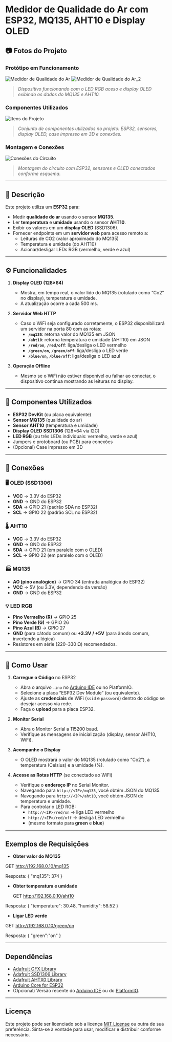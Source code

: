 # Medidor de Qualidade do Ar com ESP32, MQ135, AHT10 e Display OLED

## 📷 Fotos do Projeto

### Protótipo em Funcionamento
![Medidor de Qualidade do Ar](./Imagem_mini_vbox_protótipo.jpeg)
![Medidor de Qualidade do Ar_2](./colors.PNG)

> *Dispositivo funcionando com o LED RGB aceso e display OLED exibindo os dados do MQ135 e AHT10.*

### Componentes Utilizados
![Itens do Projeto](./Itens.PNG)

> *Conjunto de componentes utilizados no projeto: ESP32, sensores, display OLED, case impresso em 3D e conexões.*

### Montagem e Conexões
![Conexões do Circuito](./ligação.PNG)

> *Montagem do circuito com ESP32, sensores e OLED conectados conforme esquema.*

---

## 📌 Descrição

Este projeto utiliza um **ESP32** para:
- Medir **qualidade do ar** usando o sensor **MQ135**.
- Ler **temperatura** e **umidade** usando o sensor **AHT10**.
- Exibir os valores em um **display OLED** (SSD1306).
- Fornecer endpoints em um **servidor web** para acesso remoto a:
  - Leituras de CO2 (valor aproximado do MQ135)  
  - Temperatura e umidade (do AHT10)  
  - Acionar/desligar LEDs RGB (vermelho, verde e azul)

---

## ⚙️ Funcionalidades

1. **Display OLED (128×64)**  
   - Mostra, em tempo real, o valor lido do MQ135 (rotulado como “Co2” no display), temperatura e umidade.
   - A atualização ocorre a cada 500 ms.

2. **Servidor Web HTTP**  
   - Caso o WiFi seja configurado corretamente, o ESP32 disponibilizará um servidor na porta 80 com as rotas:
     - **`/mq135`**: retorna valor do MQ135 em JSON  
     - **`/aht10`**: retorna temperatura e umidade (AHT10) em JSON  
     - **`/red/on`**, **`/red/off`**: liga/desliga o LED vermelho  
     - **`/green/on`**, **`/green/off`**: liga/desliga o LED verde  
     - **`/blue/on`**, **`/blue/off`**: liga/desliga o LED azul

3. **Operação Offline**  
   - Mesmo se o WiFi não estiver disponível ou falhar ao conectar, o dispositivo continua mostrando as leituras no display.

---

## 🔩 Componentes Utilizados

- **ESP32 DevKit** (ou placa equivalente)
- **Sensor MQ135** (qualidade do ar)
- **Sensor AHT10** (temperatura e umidade)
- **Display OLED SSD1306** (128×64 via I2C)
- **LED RGB** (ou três LEDs individuais: vermelho, verde e azul)
- Jumpers e protoboard (ou PCB) para conexões
- (Opcional) Case impresso em 3D

---

## 🔌 Conexões

### 🖥 OLED (SSD1306)
- **VCC** → 3.3V do ESP32  
- **GND** → GND do ESP32  
- **SDA** → GPIO 21 (padrão SDA no ESP32)  
- **SCL** → GPIO 22 (padrão SCL no ESP32)

### 🌡️ AHT10
- **VCC** → 3.3V do ESP32  
- **GND** → GND do ESP32  
- **SDA** → GPIO 21 (em paralelo com o OLED)  
- **SCL** → GPIO 22 (em paralelo com o OLED)

### 🏭 MQ135
- **AO (pino analógico)** → GPIO 34 (entrada analógica do ESP32)  
- **VCC** → 5V (ou 3.3V, dependendo da versão)  
- **GND** → GND do ESP32

### 💡 LED RGB
- **Pino Vermelho (R)** → GPIO 25  
- **Pino Verde (G)** → GPIO 26  
- **Pino Azul (B)** → GPIO 27  
- **GND** (para cátodo comum) ou **+3.3V / +5V** (para ânodo comum, invertendo a lógica)  
- Resistores em série (220–330 Ω) recomendados.

---

## 🚀 Como Usar

1. **Carregue o Código** no ESP32
   - Abra o arquivo `.ino` no [Arduino IDE](https://www.arduino.cc/en/software) ou no PlatformIO.
   - Selecione a placa “ESP32 Dev Module” (ou equivalente).
   - Ajuste as **credenciais** de WiFi (`ssid` e `password`) dentro do código se desejar acesso via rede.
   - Faça o **upload** para a placa ESP32.

2. **Monitor Serial**
   - Abra o Monitor Serial a 115200 baud.
   - Verifique as mensagens de inicialização (display, sensor AHT10, WiFi).

3. **Acompanhe o Display**
   - O OLED mostrará o valor do MQ135 (rotulado como “Co2”), a temperatura (Celsius) e a umidade (%).

4. **Acesse as Rotas HTTP** (se conectado ao WiFi)
   - Verifique o **endereço IP** no Serial Monitor.  
   - Navegando para `http://<IP>/mq135`, você obtém JSON do MQ135.  
   - Navegando para `http://<IP>/aht10`, você obtém JSON de temperatura e umidade.  
   - Para controlar o LED RGB:
     - `http://<IP>/red/on` → liga LED vermelho  
     - `http://<IP>/red/off` → desliga LED vermelho  
     - (mesmo formato para **green** e **blue**)

---

## Exemplos de Requisições

- **Obter valor do MQ135**

GET http://192.168.0.10/mq135

Resposta: { "mq135": 374 }

- **Obter temperatura e umidade**

  GET http://192.168.0.10/aht10

Resposta: { "temperature": 30.48, "humidity": 58.52 }

- **Ligar LED verde**

GET http://192.168.0.10/green/on

Resposta: { "green":"on" }


---

## Dependências

- [Adafruit GFX Library](https://github.com/adafruit/Adafruit-GFX-Library)
- [Adafruit SSD1306 Library](https://github.com/adafruit/Adafruit_SSD1306)
- [Adafruit AHTX0 Library](https://github.com/adafruit/Adafruit_AHT10)
- [Arduino Core for ESP32](https://github.com/espressif/arduino-esp32)  
- (Opcional) Versão recente do [Arduino IDE](https://www.arduino.cc/en/software) ou do [PlatformIO](https://platformio.org).

---

## Licença

Este projeto pode ser licenciado sob a licença [MIT License](https://opensource.org/licenses/MIT) ou outra de sua preferência. Sinta-se à vontade para usar, modificar e distribuir conforme necessário.



